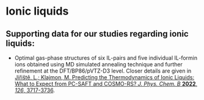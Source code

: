 # Ionic liquids

## Supporting data for our studies regarding ionic liquids:

- Optimal gas-phase structures of six IL-pairs and five individual IL-formin ions obtained using MD simulated annealing technique and further refinement at the DFT/BP86/pVTZ-D3 level. Closer details are given in [Jiřiště, L.; Klajmon, M. Predicting the Thermodynamics of Ionic Liquids: What to Expect from PC-SAFT and COSMO-RS? *J. Phys. Chem. B* **2022**, *126*, 3717-3736](https://doi.org/10.1021/acs.jpcb.2c00685).


